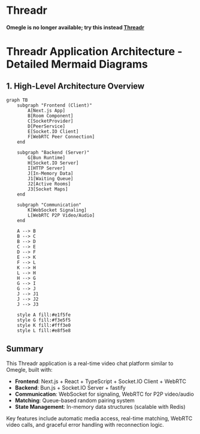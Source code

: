 # Threadr 
#### Omegle is no longer available; try this instead [Threadr](https://threadr.mbxd.xyz)

# Threadr Application Architecture - Detailed Mermaid Diagrams

## 1. High-Level Architecture Overview

```mermaid
graph TB
    subgraph "Frontend (Client)"
        A[Next.js App]
        B[Room Component]
        C[SocketProvider]
        D[PeerService]
        E[Socket.IO Client]
        F[WebRTC Peer Connection]
    end

    subgraph "Backend (Server)"
        G[Bun Runtime]
        H[Socket.IO Server]
        I[HTTP Server]
        J[In-Memory Data]
        J1[Waiting Queue]
        J2[Active Rooms]
        J3[Socket Maps]
    end

    subgraph "Communication"
        K[WebSocket Signaling]
        L[WebRTC P2P Video/Audio]
    end

    A --> B
    B --> C
    B --> D
    C --> E
    D --> F
    E --> K
    F --> L
    K --> H
    L --> H
    H --> G
    G --> I
    G --> J
    J --> J1
    J --> J2
    J --> J3

    style A fill:#e1f5fe
    style G fill:#f3e5f5
    style K fill:#fff3e0
    style L fill:#e8f5e8
```


## Summary

This Threadr application is a real-time video chat platform similar to Omegle, built with:

- **Frontend**: Next.js + React + TypeScript + Socket.IO Client + WebRTC
- **Backend**: Bun.js + Socket.IO Server + fastify
- **Communication**: WebSocket for signaling, WebRTC for P2P video/audio
- **Matching**: Queue-based random pairing system
- **State Management**: In-memory data structures (scalable with Redis)

Key features include automatic media access, real-time matching, WebRTC video calls, and graceful error handling with reconnection logic.
